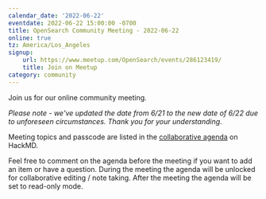 ```yaml
---
calendar_date: '2022-06-22'
eventdate: 2022-06-22 15:00:00 -0700
title: OpenSearch Community Meeting - 2022-06-22
online: true
tz: America/Los_Angeles
signup:
    url: https://www.meetup.com/OpenSearch/events/286123419/
    title: Join on Meetup
category: community
---
```


Join us for our online community meeting.

_Please note - we've updated the date from 6/21 to the new date of 6/22 due to unforeseen circumstances. Thank you for your understanding_.

Meeting topics and passcode are listed in the [collaborative agenda](https://hackmd.io/@HmdZWaVnQU6M8icdvC5TwQ/H1D9m1jwq) on HackMD.

Feel free to comment on the agenda before the meeting if you want to add an item or have a question.
During the meeting the agenda will be unlocked for collaborative editing / note taking. After the meeting the agenda will be set to read-only mode.
